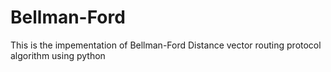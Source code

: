 # Bellman-Ford
This is the impementation of Bellman-Ford Distance vector routing protocol algorithm using python 
